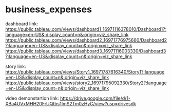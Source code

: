 # business_expenses

dashboard link:
https://public.tableau.com/views/dashboard1_16971116378010/Dashboard1?:language=en-US&:display_count=n&:origin=viz_share_link
https://public.tableau.com/views/dashboard2_16971776975660/Dashboard2?:language=en-US&:display_count=n&:origin=viz_share_link
https://public.tableau.com/views/dashboard3_16971116003330/Dashboard3?:language=en-US&:display_count=n&:origin=viz_share_link

story link:
https://public.tableau.com/views/Story1_16971787616340/Story1?:language=en-US&:display_count=n&:origin=viz_share_link
https://public.tableau.com/views/story2_16971795092330/Story2?:language=en-US&:display_count=n&:origin=viz_share_link

video demonstartion link:
https://drive.google.com/file/d/1-XBa4UVxMHH20FrUQtbs1ImS2Tm0zHyC/view?usp=drivesdk
